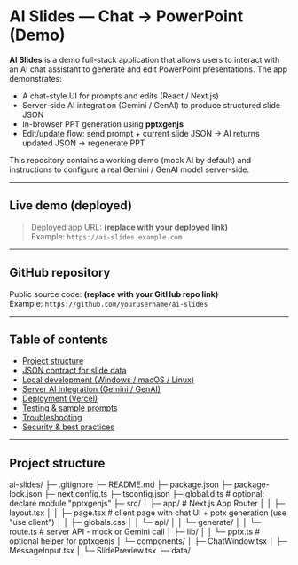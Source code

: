 # AI Slides — Chat → PowerPoint (Demo)

**AI Slides** is a demo full-stack application that allows users to interact with an AI chat assistant to generate and edit PowerPoint presentations. The app demonstrates:

- A chat-style UI for prompts and edits (React / Next.js)
- Server-side AI integration (Gemini / GenAI) to produce structured slide JSON
- In-browser PPT generation using **pptxgenjs**
- Edit/update flow: send prompt + current slide JSON → AI returns updated JSON → regenerate PPT

This repository contains a working demo (mock AI by default) and instructions to configure a real Gemini / GenAI model server-side.

---

## Live demo (deployed)
> Deployed app URL: **(replace with your deployed link)**  
Example: `https://ai-slides.example.com`

---

## GitHub repository
Public source code: **(replace with your GitHub repo link)**  
Example: `https://github.com/yourusername/ai-slides`

---

## Table of contents

- [Project structure](#project-structure)
- [JSON contract for slide data](#json-contract-for-slide-data)
- [Local development (Windows / macOS / Linux)](#local-development-windows--macos--linux)
- [Server AI integration (Gemini / GenAI)](#server-ai-integration-gemini--genai)
- [Deployment (Vercel)](#deployment-vercel)
- [Testing & sample prompts](#testing--sample-prompts)
- [Troubleshooting](#troubleshooting)
- [Security & best practices](#security--best-practices)

---

## Project structure

ai-slides/
├─ .gitignore
├─ README.md
├─ package.json
├─ package-lock.json
├─ next.config.ts
├─ tsconfig.json
├─ global.d.ts # optional: declare module "pptxgenjs"
├─ src/
│ ├─ app/ # Next.js App Router
│ │ ├─ layout.tsx
│ │ ├─ page.tsx # client page with chat UI + pptx generation (use "use client")
│ │ ├─ globals.css
│ │ └─ api/
│ │ └─ generate/
│ │ └─ route.ts # server API - mock or Gemini call
│ ├─ lib/
│ │ └─ pptx.ts # optional helper for pptxgenjs
│ └─ components/
│ ├─ ChatWindow.tsx
│ ├─ MessageInput.tsx
│ └─ SlidePreview.tsx
├─ data/ 
